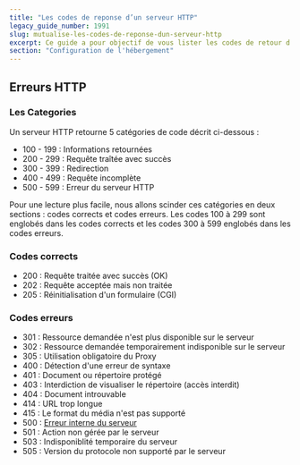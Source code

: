 ```yaml
---
title: "Les codes de reponse d’un serveur HTTP"
legacy_guide_number: 1991
slug: mutualise-les-codes-de-reponse-dun-serveur-http
excerpt: Ce guide a pour objectif de vous lister les codes de retour d’un serveur HTTP et pour certains d’entre eux, de vous proposer des solutions pour ne plus les avoir.
section: "Configuration de l'hébergement"
---
```



## Erreurs HTTP

### Les Categories
Un serveur HTTP retourne 5 catégories de code décrit ci-dessous :

- 100 - 199 : Informations retournées
- 200 - 299 : Requête traîtée avec succès
- 300 - 399 : Redirection
- 400 - 499 : Requête incomplète
- 500 - 599 : Erreur du serveur HTTP

Pour une lecture plus facile, nous allons scinder ces catégories en deux sections : codes corrects et codes erreurs. Les codes 100 à 299 sont englobés dans les codes corrects et les codes 300 à 599 englobés dans les codes erreurs.


### Codes corrects
- 200 : Requête traitée avec succès (OK)
- 202 : Requête acceptée mais non traitée
- 205 : Réinitialisation d'un formulaire (CGI)


### Codes erreurs
- 301 : Ressource demandée n'est plus disponible sur le serveur
- 302 : Ressource demandée temporairement indisponible sur le serveur
- 305 : Utilisation obligatoire du Proxy
- 400 : Détection d'une erreur de syntaxe
- 401 : Document ou répertoire protégé
- 403 : Interdiction de visualiser le répertoire (accès interdit)
- 404 : Document introuvable
- 414 : URL trop longue
- 415 : Le format du média n'est pas supporté
- 500 : [Erreur interne du serveur](../erreur-500-internal-server-error/)
- 501 : Action non gérée par le serveur
- 503 : Indisponiblité temporaire du serveur
- 505 : Version du protocole non supporté par le serveur